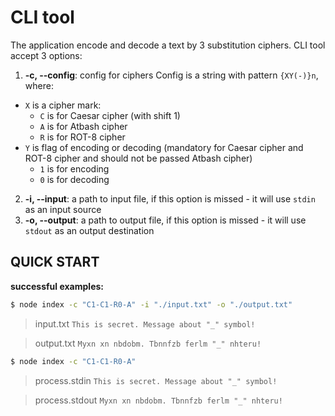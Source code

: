 CLI tool
========
The application encode and decode a text by 3 substitution ciphers.
CLI tool accept 3 options:
1.  **-c, --config**: config for ciphers
    Config is a string with pattern `{XY(-)}n`, where:
* `X` is a cipher mark:
    * `C` is for Caesar cipher (with shift 1)
    * `A` is for Atbash cipher
    * `R` is for ROT-8 cipher
* `Y` is flag of encoding or decoding (mandatory for Caesar cipher and ROT-8 cipher and should not be passed Atbash cipher)
    * `1` is for encoding
    * `0` is for decoding
2. **-i, --input**: a path to input file, if this option is missed - it will use `stdin` as an input source
3. **-o, --output**: a path to output file, if this option is missed - it will use `stdout` as an output destination

QUICK START
-----------

**successful examples:**

```bash
$ node index -c "C1-C1-R0-A" -i "./input.txt" -o "./output.txt"
```

> input.txt
> `This is secret. Message about "_" symbol!`

> output.txt
> `Myxn xn nbdobm. Tbnnfzb ferlm "_" nhteru!`

```bash
$ node index -c "C1-C1-R0-A"
```

> process.stdin
> `This is secret. Message about "_" symbol!`

> process.stdout
> `Myxn xn nbdobm. Tbnnfzb ferlm "_" nhteru!`






